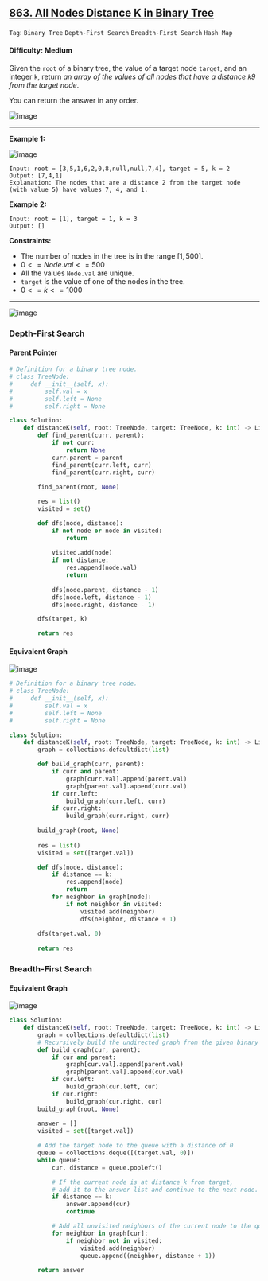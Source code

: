 ## [863. All Nodes Distance K in Binary Tree](https://leetcode.com/problems/all-nodes-distance-k-in-binary-tree/)

```Tag```: ```Binary Tree``` ```Depth-First Search``` ```Breadth-First Search``` ```Hash Map``` 

#### Difficulty: Medium

Given the ```root``` of a binary tree, the value of a target node ```target```, and an integer ```k```, return _an array of the values of all nodes that have a distance ```k```9 from the target node_.

You can return the answer in any order.

![image](https://github.com/quananhle/Python/assets/35042430/0af0e5aa-1d98-4fb9-b8e9-996c1f5b8f92)

---

__Example 1:__

![image](https://s3-lc-upload.s3.amazonaws.com/uploads/2018/06/28/sketch0.png)
```
Input: root = [3,5,1,6,2,0,8,null,null,7,4], target = 5, k = 2
Output: [7,4,1]
Explanation: The nodes that are a distance 2 from the target node (with value 5) have values 7, 4, and 1.
```

__Example 2:__
```
Input: root = [1], target = 1, k = 3
Output: []
```

__Constraints:__

- The number of nodes in the tree is in the range $[1, 500]$.
- $0 <= Node.val <= 500$
- All the values ```Node.val``` are unique.
- ```target``` is the value of one of the nodes in the tree.
- $0 <= k <= 1000$

---

![image](https://leetcode.com/problems/all-nodes-distance-k-in-binary-tree/Figures/863/1.png)

### Depth-First Search

#### Parent Pointer

```Python
# Definition for a binary tree node.
# class TreeNode:
#     def __init__(self, x):
#         self.val = x
#         self.left = None
#         self.right = None

class Solution:
    def distanceK(self, root: TreeNode, target: TreeNode, k: int) -> List[int]:
        def find_parent(curr, parent):
            if not curr:
                return None
            curr.parent = parent
            find_parent(curr.left, curr)
            find_parent(curr.right, curr)
        
        find_parent(root, None)

        res = list()
        visited = set()

        def dfs(node, distance):
            if not node or node in visited:
                return
            
            visited.add(node)
            if not distance:
                res.append(node.val)
                return
            
            dfs(node.parent, distance - 1)
            dfs(node.left, distance - 1)
            dfs(node.right, distance - 1)

        dfs(target, k)

        return res
```

#### Equivalent Graph

![image](https://leetcode.com/problems/all-nodes-distance-k-in-binary-tree/Figures/863/5.png)

```Python
# Definition for a binary tree node.
# class TreeNode:
#     def __init__(self, x):
#         self.val = x
#         self.left = None
#         self.right = None

class Solution:
    def distanceK(self, root: TreeNode, target: TreeNode, k: int) -> List[int]:
        graph = collections.defaultdict(list)

        def build_graph(curr, parent):
            if curr and parent:
                graph[curr.val].append(parent.val)
                graph[parent.val].append(curr.val)
            if curr.left:
                build_graph(curr.left, curr)
            if curr.right:
                build_graph(curr.right, curr)
        
        build_graph(root, None)
        
        res = list()
        visited = set([target.val])

        def dfs(node, distance):
            if distance == k:
                res.append(node)
                return
            for neighbor in graph[node]:
                if not neighbor in visited:
                    visited.add(neighbor)
                    dfs(neighbor, distance + 1)
                
        dfs(target.val, 0)
        
        return res
```

### Breadth-First Search

#### Equivalent Graph

![image](https://leetcode.com/problems/all-nodes-distance-k-in-binary-tree/Figures/863/6.png)

```Python
class Solution:
    def distanceK(self, root: TreeNode, target: TreeNode, k: int) -> List[int]:
        graph = collections.defaultdict(list)
        # Recursively build the undirected graph from the given binary tree.
        def build_graph(cur, parent):
            if cur and parent:
                graph[cur.val].append(parent.val)
                graph[parent.val].append(cur.val)
            if cur.left:
                build_graph(cur.left, cur)
            if cur.right:
                build_graph(cur.right, cur) 
        build_graph(root, None)
        
        answer = []
        visited = set([target.val])

        # Add the target node to the queue with a distance of 0
        queue = collections.deque([(target.val, 0)])
        while queue:
            cur, distance = queue.popleft()

            # If the current node is at distance k from target,
            # add it to the answer list and continue to the next node.
            if distance == k:
                answer.append(cur)
                continue

            # Add all unvisited neighbors of the current node to the queue.
            for neighbor in graph[cur]:
                if neighbor not in visited:
                    visited.add(neighbor)
                    queue.append((neighbor, distance + 1))
                    
        return answer
```
